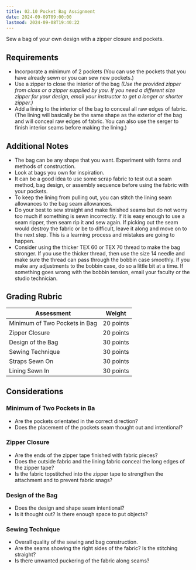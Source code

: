 ```yaml
---
title: 02.10 Pocket Bag Assignment
date: 2024-09-09T09:00:00
lastmod: 2024-09-08T19:40:22
---
```


Sew a bag of your own design with a zipper closure and pockets.

## Requirements

- Incorporate a minimum of 2 pockets (You can use the pockets that you have already sewn or you can sew new pockets.)
- Use a zipper to close the interior of the bag _(Use the provided zipper from class or a zipper supplied by you. If you need a different size zipper for your design, email your instructor to get a longer or shorter zipper.)_
- Add a lining to the interior of the bag to conceal all raw edges of fabric. (The lining will basically be the same shape as the exterior of the bag and will conceal raw edges of fabric. You can also use the serger to finish interior seams before making the lining.)

## Additional Notes

- The bag can be any shape that you want. Experiment with forms and methods of construction.
- Look at bags you own for inspiration.
- It can be a good idea to use some scrap fabric to test out a seam method, bag design, or assembly sequence before using the fabric with your pockets.
- To keep the lining from pulling out, you can stitch the lining seam allowances to the bag seam allowances.
- Do your best to sew straight and make finished seams but do not worry too much if something is sewn incorrectly. If it is easy enough to use a seam ripper, then seam rip it and sew again. If picking out the seam would destroy the fabric or be to difficult, leave it along and move on to the next step. This is a learning process and mistakes are going to happen.
- Consider using the thicker TEX 60 or TEX 70 thread to make the bag stronger. If you use the thicker thread, then use the size 14 needle and make sure the thread can pass through the bobbin case smoothly. If you make any adjustments to the bobbin case, do so a little bit at a time. If something goes wrong with the bobbin tension, email your faculty or the studio technician.

## Grading Rubric

<div class="responsive-table-markdown">

| Assessment                    | Weight    |
| ----------------------------- | --------- |
| Minimum of Two Pockets in Bag | 20 points |
| Zipper Closure                | 20 points |
| Design of the Bag             | 30 points |
| Sewing Technique              | 30 points |
| Straps Sewn On                | 30 points |
| Lining Sewn In                | 30 points |

</div>

## Considerations

### Minimum of Two Pockets in Ba

- Are the pockets orientated in the correct direction?
- Does the placement of the pockets seam thought out and intentional?

### Zipper Closure

- Are the ends of the zipper tape finished with fabric pieces?
- Does the outside fabric and the lining fabric conceal the long edges of the zipper tape?
- Is the fabric topstitched into the zipper tape to strengthen the attachment and to prevent fabric snags?

### Design of the Bag

- Does the design and shape seam intentional?
- Is it thought out? Is there enough space to put objects?

### Sewing Technique

- Overall quality of the sewing and bag construction.
- Are the seams showing the right sides of the fabric? Is the stitching straight?
- Is there unwanted puckering of the fabric along seams?
